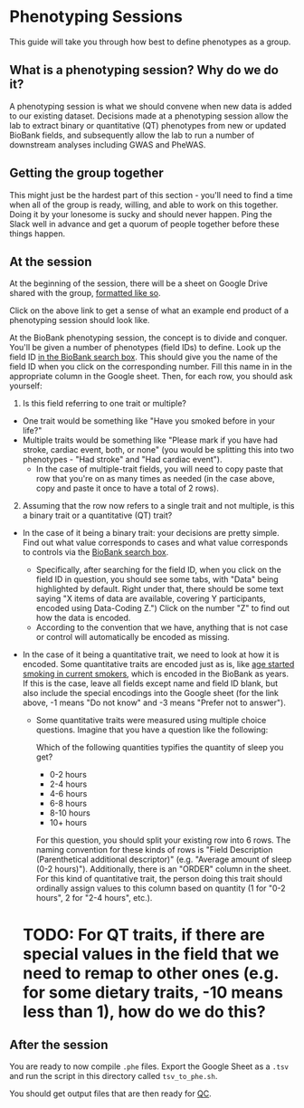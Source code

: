 # Phenotyping Sessions

This guide will take you through how best to define phenotypes as a group.

## What is a phenotyping session? Why do we do it?

A phenotyping session is what we should convene when new data is added to our existing dataset. Decisions made at a phenotyping session allow the lab to extract binary or quantitative (QT) phenotypes from new or updated BioBank fields, and subsequently allow the lab to run a number of downstream analyses including GWAS and PheWAS.

## Getting the group together

This might just be the hardest part of this section - you'll need to find a time when all of the group is ready, willing, and able to work on this together. Doing it by your lonesome is sucky and should never happen. Ping the Slack well in advance and get a quorum of people together before these things happen.

## At the session

At the beginning of the session, there will be a sheet on Google Drive shared with the group, [formatted like so](https://github.com/rivas-lab/ukbb-tools/blob/master/phenotyping_sessions/example_phenotyping_session.tsv).

Click on the above link to get a sense of what an example end product of a phenotyping session should look like.

At the BioBank phenotyping session, the concept is to divide and conquer. You'll be given a number of phenotypes (field IDs) to define. Look up the field ID [in the BioBank search box](http://biobank.ctsu.ox.ac.uk/crystal/search.cgi). This should give you the name of the field ID when you click on the corresponding number. Fill this name in in the appropriate column in the Google sheet. Then, for each row, you should ask yourself:

1) Is this field referring to one trait or multiple? 
- One trait would be something like "Have you smoked before in your life?"
- Multiple traits would be something like "Please mark if you have had stroke, cardiac event, both, or none" (you would be splitting this into two phenotypes - "Had stroke" and "Had cardiac event").
    - In the case of multiple-trait fields, you will need to copy paste that row that you're on as many times as needed (in the case above, copy and paste it once to have a total of 2 rows). 
  
2) Assuming that the row now refers to a single trait and not multiple, is this a binary trait or a quantitative (QT) trait? 
- In the case of it being a binary trait: your decisions are pretty simple. Find out what value corresponds to cases and what value corresponds to controls via the [BioBank search box](http://biobank.ctsu.ox.ac.uk/crystal/search.cgi).
  - Specifically, after searching for the field ID, when you click on the field ID in question, you should see some tabs, with "Data" being highlighted by default. Right under that, there should be some text saying "X items of data are available, covering Y participants, encoded using Data-Coding Z.") Click on the number "Z" to find out how the data is encoded.
  - According to the convention that we have, anything that is not case or control will automatically be encoded as missing.
- In the case of it being a quantitative trait, we need to look at how it is encoded. Some quantitative traits are encoded just as is, like [age started smoking in current smokers](http://biobank.ctsu.ox.ac.uk/crystal/field.cgi?id=3436), which is encoded in the BioBank as years. If this is the case, leave all fields except name and field ID blank, but also include the special encodings into the Google sheet (for the link above, -1 means "Do not know" and -3 means "Prefer not to answer").
  - Some quantitative traits were measured using multiple choice questions. Imagine that you have a question like the following:
    
    Which of the following quantities typifies the quantity of sleep you get?
    - 0-2 hours
    - 2-4 hours
    - 4-6 hours
    - 6-8 hours
    - 8-10 hours
    - 10+ hours
    
    For this question, you should split your existing row into 6 rows. The naming convention for these kinds of rows is "Field Description (Parenthetical additional descriptor)" (e.g. "Average amount of sleep (0-2 hours)"). Additionally, there is an "ORDER" column in the sheet. For this kind of quantitative trait, the person doing this trait should ordinally assign values to this column based on quantity (1 for "0-2 hours", 2 for "2-4 hours", etc.).
  
  # TODO: For QT traits, if there are special values in the field that we need to remap to other ones (e.g. for some dietary traits, -10 means less than 1), how do we do this?
  
## After the session
  
You are ready to now compile `.phe` files. Export the Google Sheet as a `.tsv` and run the script in this directory called `tsv_to_phe.sh`.

You should get output files that are then ready for [QC](https://github.com/rivas-lab/ukbb-tools/tree/master/qc).
